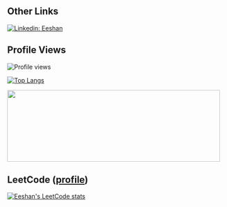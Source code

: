 ## Other Links
[![Linkedin: Eeshan](https://img.shields.io/badge/-Eeshan-blue?style=flat-square&logo=Linkedin&logoColor=white&link=https://www.linkedin.com/in/eeshan-jaiswal-ba3ab832/)](https://www.linkedin.com/in/eeshan-jaiswal-ba3ab832/)

## Profile Views
 
<img src="https://gpvc.arturio.dev/theBrownBug" alt="Profile views"/>

[![Top Langs](https://github-readme-stats.vercel.app/api/top-langs/?username=thebrownbug)](https://github.com/anuraghazra/github-readme-stats)

<p>
  <img width="490" height="165" src="https://github-readme-stats.vercel.app/api?username=theBrownBug&show_icons=true&hide_border=false&line_height=20&title_color=f69673&icon_color=1b93c9&show_owner=true"/>
</p>


## LeetCode ([profile](https://leetcode.com/zesj))
[![Eeshan's LeetCode stats](https://leetcode-stats-six.vercel.app/api?username=zesj?exclude_repo=cs2010)](https://github.com/KnlnKS/leetcode-stats)


